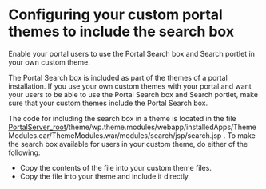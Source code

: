 # Configuring your custom portal themes to include the search box

Enable your portal users to use the Portal Search box and Search portlet in your own custom theme.

The Portal Search box is included as part of the themes of a portal installation. If you use your own custom themes with your portal and want your users to be able to use the Portal Search box and Search portlet, make sure that your custom themes include the Portal Search box.

The code for including the search box in a theme is located in the file [PortalServer\_root](../../../guide_me/wpsdirstr.md)/theme/wp.theme.modules/webapp/installedApps/ThemeModules.ear/ThemeModules.war/modules/search/jsp/search.jsp . To make the search box available for users in your custom theme, do either of the following:

-   Copy the contents of the file into your custom theme files.
-   Copy the file into your theme and include it directly.

<!--

**Previous topic:**[Enabling anonymous users to search public pages of your portal](../admin-system/srtusgsrchbrwanonpgs.md)

**Next topic:**[Redirecting search requests from a custom search form to the Search Center](../admin-system/redirect_search_custom_form.md) -->

